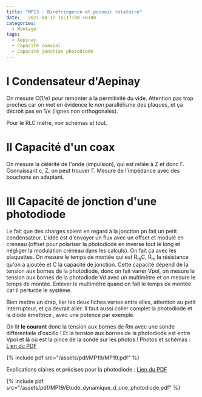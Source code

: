 ```yaml
---
title: "MP13 : Biréfringence et pouvoir rotatoire"
date:   2021-04-17 15:17:00 +0100
categories:
  - Montage
tags:
  - Aepinay
  - Capacité coaxial
  - Capacité jonction photodiode
---
```


# I Condensateur d'Aepinay

On mesure C(1/e) pour remonter à la permitivité du vide. Attention pas trop proches car on met en évidence le non parallélisme des plaques, et ça décroit pas en 1/e 
(lignes non orthogonales). 

Pour le RLC mètre, voir schémas et tout.

# II Capacité d'un coax

On mesure la célérité de l'onde (impulsion), qui est reliée à Z et donc &Gamma;. Connaissant c, Z, on peut trouver &Gamma;. Mesure de l'impédance avec des bouchons en adaptant.

# III  Capacité de jonction d'une photodiode

Le fait que des charges soient en regard à la jonction pn fait un petit condensateur. L'idée est d'envoyer un flux avec un offset et modulé en créneau (offset pour polariser la 
photodiode en inverse tout le long et négliger la modulation créneau dans les calculs). On fait ça avec les plaquettes. On mesure le temps de montée qui est R<sub>m</sub>C, 
R<sub>m</sub> la résistance qu'on a ajoutée et C la capacité de jonction. Cette capacité dépend de la tension aux bornes de la photodiode, donc on fait varier Vpol, on mesure la 
tension aux bornes de la photodiode Vd avec un multimètre et on mesure le temps de montée. Enlever le multimètre quand on fait le temps de montée car il perturbe le système. 

Bien mettre un drap, lier les deux fiches vertes entre elles, attention au petit interrupteur, et ça devrait aller. Il faut aussi coller complet la photodiode et la diode émettrice
, avec une potence par exemple.

On lit **le courant** donc la tension aux bornes de Rm avec une sonde différentiele d'oscillo ! Et la tension aux bornes de la photodiode est entre Vpol et là où est la pince de 
la sonde sur les photos !
Photos et schémas : [Lien du PDF](/assets/pdf/MP19/MP19.pdf)

{% include pdf src="/assets/pdf/MP19/MP19.pdf" %}

Explications claires et précises pour la photodiode : [Lien du PDF](/assets/pdf/MP19/Etude_dynamique_d_une_photodiode.pdf)

{% include pdf src="/assets/pdf/MP19/Etude_dynamique_d_une_photodiode.pdf" %}
